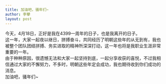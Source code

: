 ```yaml
---
title: 加油吧，骚年们~
author: 李攀
layout: post
---
```

今天，4月18日，正好是我在4399一周年的日子，也是我离开的日子。  
这一年，大家一起夜以继日，拼搏奋斗，共同经历了明朝这些年的从无到有，我也被整个团队团结拼搏、务实进取的精神所深深打动，这一年也将是我职业生涯非常重要的一年。  
由于种种原因，很遗憾无法和大家一起坚持到底，一起分享收获的喜悦，不过我相信通过大家的不懈努力，不多时，明朝这些年定会成功，我也期待收到你们成功的消息。  
加油吧，骚年们~
